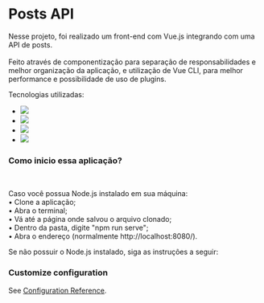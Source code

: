# Posts API

<p>Nesse projeto, foi realizado um front-end com Vue.js integrando com uma API de posts.
<br>
<br>
Feito através de componentização para separação de responsabilidades e melhor organização da aplicação, e utilização de Vue CLI, para melhor performance e possibilidade de uso de plugins.
</p>

Tecnologias utilizadas:
* <img src="https://img.shields.io/badge/HTML5-E34F26?style=for-the-badge&logo=html5&logoColor=white">
* <img src="https://img.shields.io/badge/CSS3-1572B6?style=for-the-badge&logo=css3&logoColor=white">
* <img src="https://img.shields.io/badge/JavaScript-323330?style=for-the-badge&logo=javascript&logoColor=F7DF1E">
* <img src="https://img.shields.io/badge/Vue.js-35495E?style=for-the-badge&logo=vuedotjs&logoColor=4FC08D">

<h3>Como inicio essa aplicação?</h3>
<br>
<p>Caso você possua Node.js instalado em sua máquina:
<br>
  • Clone a aplicação;
  <br>
  • Abra o terminal;
  <br>
  • Vá até a página onde salvou o arquivo clonado;
  <br>
  • Dentro da pasta, digite "npm run serve";
  <br>
  • Abra o endereço (normalmente http://localhost:8080/).
  <br>
<p>Se não possuir o Node.js instalado, siga as instruções a seguir:</p>

### Customize configuration
See [Configuration Reference](https://cli.vuejs.org/config/).
